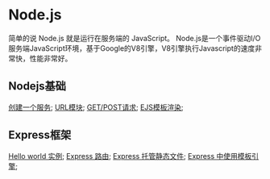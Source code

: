 # Node.js
简单的说 Node.js 就是运行在服务端的 JavaScript。
Node.js是一个事件驱动I/O服务端JavaScript环境，基于Google的V8引擎，V8引擎执行Javascript的速度非常快，性能非常好。

## Nodejs基础
  [创建一个服务](./list-1);
  [URL模块](./list-1);
  [GET/POST请求](./list-1);
  [EJS模板渲染](./list-1);

## Express框架
  [Hello world 实例](./list-5/list-1);
  [Express 路由](./list-5/list-2);
  [Express 托管静态文件](./list-5/list-3);
  [Express 中使用模板引擎](./list-5/list-4);